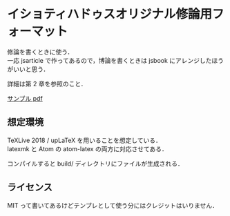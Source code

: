 # イショティハドゥスオリジナル修論用フォーマット

修論を書くときに使う．  
一応 jsarticle で作ってあるので，博論を書くときは jsbook にアレンジしたほうがいいと思う．

詳細は第 2 章を参照のこと．

[サンプル pdf](https://github.com/Ishotihadus/master-thesis-format/releases/download/v1.0/main.pdf)

## 想定環境

TeXLive 2018 / upLaTeX を用いることを想定している．  
latexmk と Atom の atom-latex の両方に対応させてある．

コンパイルすると build/ ディレクトリにファイルが生成される．

## ライセンス

MIT って書いてあるけどテンプレとして使う分にはクレジットはいりません．
